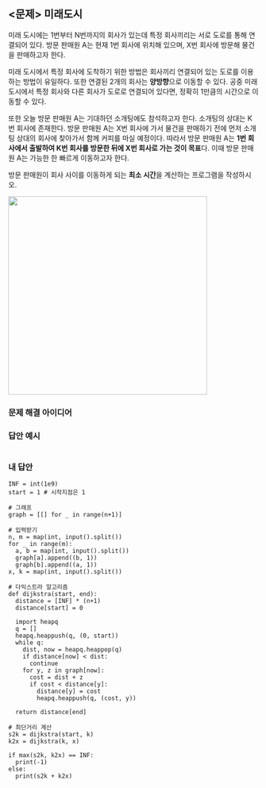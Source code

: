 ## <문제> 미래도시
미래 도시에는 1번부터 N번까지의 회사가 있는데 특정 회사끼리는 서로 도로를 통해 연결되어 있다. 
방문 판매원 A는 현재 1번 회사에 위치해 있으며, X번 회사에 방문해 물건을 판매하고자 한다.

미래 도시에서 특정 회사에 도착하기 위한 방법은 회사끼리 연결되어 있는 도로를 이용하는 방법이 
유일하다. 또한 연결된 2개의 회사는 **양방향**으로 이동할 수 있다. 공중 미래 도시에서 특정 
회사와 다른 회사가 도로로 연결되어 있다면, 정확히 1만큼의 시간으로 이동할 수 있다.

또한 오늘 방문 판매원 A는 기대하던 소개팅에도 참석하고자 한다. 소개팅의 상대는 K번 회사에 
존재한다. 방문 판매원 A는 X번 회사에 가서 물건을 판매하기 전에 먼저 소개팅 상대의 회사에 찾아가서 
함께 커피를 마실 예정이다. 따라서 방문 판매원 A는 **1번 회사에서 출발하여 K번 회사를 방문한 뒤에 
X번 회사로 가는 것이 목표**다. 이때 방문 판매원 A는 가능한 한 빠르게 이동하고자 한다.

방문 판매원이 회사 사이를 이동하게 되는 **최소 시간**을 계산하는 프로그램을 작성하시오.

<img src=https://user-images.githubusercontent.com/62216628/162563148-5fcb815f-10df-488f-b4a5-107220d15d69.png width=400px></img>

### 문제 해결 아이디어


### 답안 예시
```

```

### 내 답안
```
INF = int(1e9)
start = 1 # 시작지점은 1

# 그래프
graph = [[] for _ in range(n+1)]

# 입력받기
n, m = map(int, input().split())
for _ in range(m):
  a, b = map(int, input().split())
  graph[a].append((b, 1))
  graph[b].append((a, 1))
x, k = map(int, input().split())

# 다익스트라 알고리즘
def dijkstra(start, end):
  distance = [INF] * (n+1)
  distance[start] = 0

  import heapq
  q = []
  heapq.heappush(q, (0, start))
  while q:
    dist, now = heapq.heappop(q)
    if distance[now] < dist:
      continue
    for y, z in graph[now]:
      cost = dist + z
      if cost < distance[y]:
        distance[y] = cost
        heapq.heappush(q, (cost, y))
  
  return distance[end]

# 최단거리 계산
s2k = dijkstra(start, k)
k2x = dijkstra(k, x)

if max(s2k, k2x) == INF:
  print(-1)
else:
  print(s2k + k2x)
```

